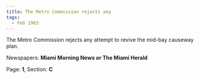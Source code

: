 ```yaml
---  
title: The Metro Commission rejects any  
tags:  
  - Feb 1963  
---  
```

  
The Metro Commission rejects any attempt to revive the mid-bay causeway plan.  
  
Newspapers: **Miami Morning News or The Miami Herald**  
  
Page: **1**, Section: **C** 
